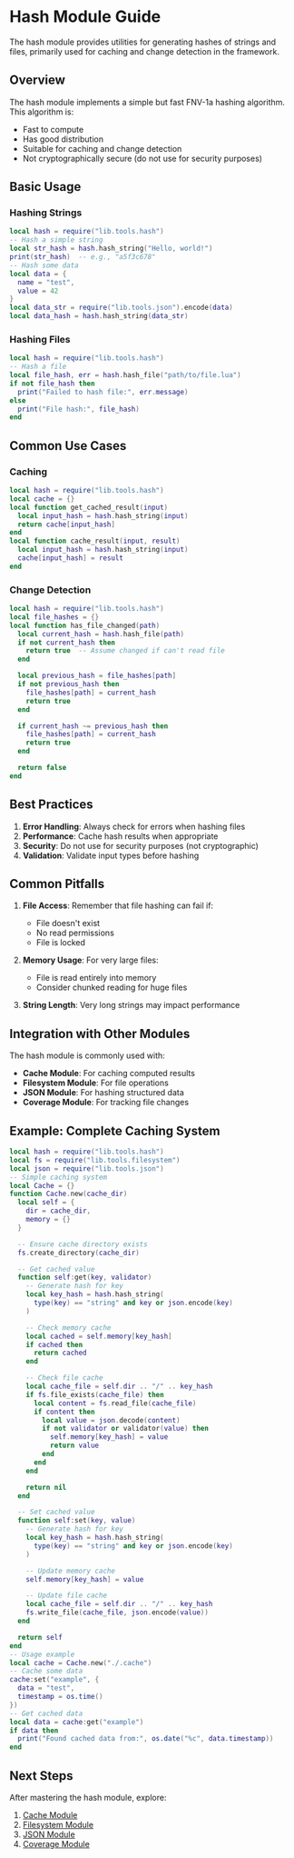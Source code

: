 # Hash Module Guide


The hash module provides utilities for generating hashes of strings and files, primarily used for caching and change detection in the framework.

## Overview


The hash module implements a simple but fast FNV-1a hashing algorithm. This algorithm is:


- Fast to compute
- Has good distribution
- Suitable for caching and change detection
- Not cryptographically secure (do not use for security purposes)


## Basic Usage


### Hashing Strings



```lua
local hash = require("lib.tools.hash")
-- Hash a simple string
local str_hash = hash.hash_string("Hello, world!")
print(str_hash)  -- e.g., "a5f3c678"
-- Hash some data
local data = {
  name = "test",
  value = 42
}
local data_str = require("lib.tools.json").encode(data)
local data_hash = hash.hash_string(data_str)
```



### Hashing Files



```lua
local hash = require("lib.tools.hash")
-- Hash a file
local file_hash, err = hash.hash_file("path/to/file.lua")
if not file_hash then
  print("Failed to hash file:", err.message)
else
  print("File hash:", file_hash)
end
```



## Common Use Cases


### Caching



```lua
local hash = require("lib.tools.hash")
local cache = {}
local function get_cached_result(input)
  local input_hash = hash.hash_string(input)
  return cache[input_hash]
end
local function cache_result(input, result)
  local input_hash = hash.hash_string(input)
  cache[input_hash] = result
end
```



### Change Detection



```lua
local hash = require("lib.tools.hash")
local file_hashes = {}
local function has_file_changed(path)
  local current_hash = hash.hash_file(path)
  if not current_hash then
    return true  -- Assume changed if can't read file
  end

  local previous_hash = file_hashes[path]
  if not previous_hash then
    file_hashes[path] = current_hash
    return true
  end

  if current_hash ~= previous_hash then
    file_hashes[path] = current_hash
    return true
  end

  return false
end
```



## Best Practices



1. **Error Handling**: Always check for errors when hashing files
2. **Performance**: Cache hash results when appropriate
3. **Security**: Do not use for security purposes (not cryptographic)
4. **Validation**: Validate input types before hashing


## Common Pitfalls



1. **File Access**: Remember that file hashing can fail if:
   - File doesn't exist
   - No read permissions
   - File is locked

2. **Memory Usage**: For very large files:
   - File is read entirely into memory
   - Consider chunked reading for huge files

3. **String Length**: Very long strings may impact performance


## Integration with Other Modules


The hash module is commonly used with:


- **Cache Module**: For caching computed results
- **Filesystem Module**: For file operations
- **JSON Module**: For hashing structured data
- **Coverage Module**: For tracking file changes


## Example: Complete Caching System



```lua
local hash = require("lib.tools.hash")
local fs = require("lib.tools.filesystem")
local json = require("lib.tools.json")
-- Simple caching system
local Cache = {}
function Cache.new(cache_dir)
  local self = {
    dir = cache_dir,
    memory = {}
  }

  -- Ensure cache directory exists
  fs.create_directory(cache_dir)

  -- Get cached value
  function self:get(key, validator)
    -- Generate hash for key
    local key_hash = hash.hash_string(
      type(key) == "string" and key or json.encode(key)
    )

    -- Check memory cache
    local cached = self.memory[key_hash]
    if cached then
      return cached
    end

    -- Check file cache
    local cache_file = self.dir .. "/" .. key_hash
    if fs.file_exists(cache_file) then
      local content = fs.read_file(cache_file)
      if content then
        local value = json.decode(content)
        if not validator or validator(value) then
          self.memory[key_hash] = value
          return value
        end
      end
    end

    return nil
  end

  -- Set cached value
  function self:set(key, value)
    -- Generate hash for key
    local key_hash = hash.hash_string(
      type(key) == "string" and key or json.encode(key)
    )

    -- Update memory cache
    self.memory[key_hash] = value

    -- Update file cache
    local cache_file = self.dir .. "/" .. key_hash
    fs.write_file(cache_file, json.encode(value))
  end

  return self
end
-- Usage example
local cache = Cache.new("./.cache")
-- Cache some data
cache:set("example", {
  data = "test",
  timestamp = os.time()
})
-- Get cached data
local data = cache:get("example")
if data then
  print("Found cached data from:", os.date("%c", data.timestamp))
end
```



## Next Steps


After mastering the hash module, explore:


1. [Cache Module](./cache.md)
2. [Filesystem Module](./filesystem.md)
3. [JSON Module](./json.md)
4. [Coverage Module](./coverage.md)
